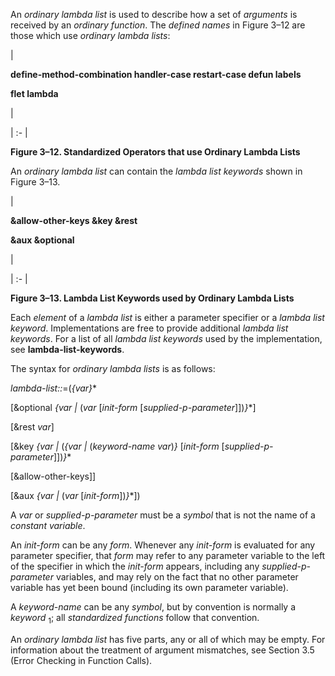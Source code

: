  



An *ordinary lambda list* is used to describe how a set of *arguments* is received by an *ordinary function*. The *defined names* in Figure 3–12 are those which use *ordinary lambda lists*:  







|<p>**define-method-combination handler-case restart-case defun labels** </p><p>**flet lambda**</p>|

| :- |





**Figure 3–12. Standardized Operators that use Ordinary Lambda Lists** 



An *ordinary lambda list* can contain the *lambda list keywords* shown in Figure 3–13. 



|<p>**&amp;allow-other-keys &amp;key &amp;rest** </p><p>**&amp;aux &amp;optional**</p>|

| :- |





**Figure 3–13. Lambda List Keywords used by Ordinary Lambda Lists** 



Each *element* of a *lambda list* is either a parameter specifier or a *lambda list keyword*. Implementations are free to provide additional *lambda list keywords*. For a list of all *lambda list keywords* used by the implementation, see **lambda-list-keywords**. 



The syntax for *ordinary lambda lists* is as follows: 



*lambda-list::*=(*\{var\}*\* 



[&amp;optional *\{var |* (*var* [*init-form* [*supplied-p-parameter*]])*\}*\*] 



[&amp;rest *var*] 



[&amp;key *\{var |* (*\{var |* (*keyword-name var*)*\}* [*init-form* [*supplied-p-parameter*]])*\}*\* 



[&amp;allow-other-keys]] 



[&amp;aux *\{var |* (*var* [*init-form*])*\}*\*]) 



A *var* or *supplied-p-parameter* must be a *symbol* that is not the name of a *constant variable*. 



An *init-form* can be any *form*. Whenever any *init-form* is evaluated for any parameter specifier, that *form* may refer to any parameter variable to the left of the specifier in which the *init-form* appears, including any *supplied-p-parameter* variables, and may rely on the fact that no other parameter variable has yet been bound (including its own parameter variable). 



A *keyword-name* can be any *symbol*, but by convention is normally a *keyword* <sub>1</sub>; all *standardized functions* follow that convention. 



An *ordinary lambda list* has five parts, any or all of which may be empty. For information about the treatment of argument mismatches, see Section 3.5 (Error Checking in Function Calls).  







